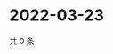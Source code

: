 # 2022-03-23

共 0 条

<!-- BEGIN WEIBO -->
<!-- 最后更新时间 Wed Mar 23 2022 17:14:51 GMT+0800 (China Standard Time) -->

<!-- END WEIBO -->
